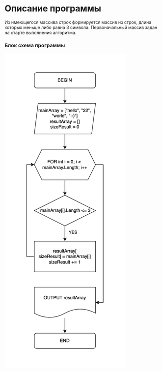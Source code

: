 # Описание программы

Из имеющегося массива строк формируется массив из строк, длина которых меньше либо равна 3 символа. Первоначальный массив задан на старте выполнения алгоритма.

### Блок схема программы
![Схема](image\Diagram.png)

